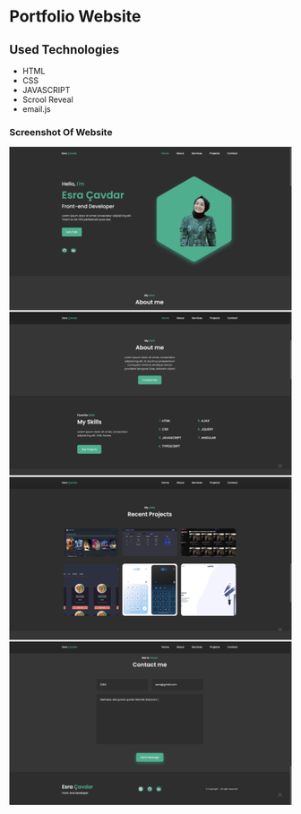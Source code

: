 # Portfolio Website 
## Used Technologies 
* HTML 
* CSS 
* JAVASCRIPT
* Scrool Reveal
* email.js
### Screenshot Of Website 
![Ekran resmi1](https://github.com/CavdarEsra/Portfolio/blob/main/Pr1.png)
![Ekran resmi2](https://github.com/CavdarEsra/Portfolio/blob/main/Pr2.png)
![Ekran resmi3](https://github.com/CavdarEsra/Portfolio/blob/main/Pr3.png)
![Ekran resmi4](https://github.com/CavdarEsra/Portfolio/blob/main/Pr4.png)

